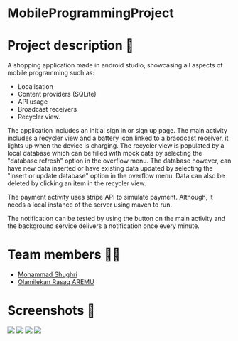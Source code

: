 # MobileProgrammingProject
# Project description 📃
A shopping application made in android studio, showcasing all aspects of mobile programming such as:
- Localisation
- Content providers (SQLite)
- API usage
- Broadcast receivers
- Recycler view.

The application includes an initial sign in or sign up page. The main activity includes a recycler view and a battery icon linked to a braodcast receiver, it lights up when the device is charging. The recycler view is populated by a local database which can be filled with mock data by selecting the "database refresh" option in the overflow menu. The database however, can have new data inserted or have existing data updated by selecting the "insert or update database" option in the overflow menu. Data can also be deleted by clicking an item in the recycler view.

The payment activity uses stripe API to simulate payment. Although, it needs a local instance of the server using maven to run.

The notification can be tested by using the button on the main activity and the background service delivers a notification once every minute.

# Team members 👨‍💻
- [Mohammad Shughri](https://github.com/MXS11)
- [Olamilekan Rasaq AREMU](https://github.com/Areezy)

# Screenshots 📸
![](screenshots/4.jpg)
![](screenshots/1.jpg)
![](screenshots/2.jpg)
![](screenshots/3.jpg)
